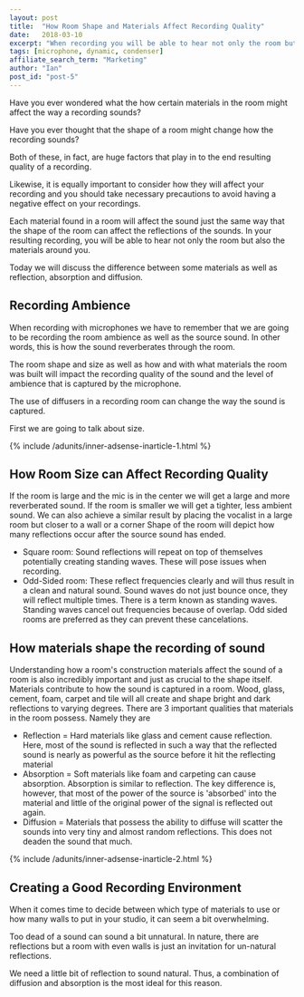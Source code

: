 ```yaml
---
layout: post
title:  "How Room Shape and Materials Affect Recording Quality"
date:   2018-03-10
excerpt: "When recording you will be able to hear not only the room but also the materials around you so it's good to know how they affect the recording."
tags: [microphone, dynamic, condenser]
affiliate_search_term: "Marketing"
author: "Ian"
post_id: "post-5"
---
```

Have you ever wondered what the how certain materials in the room might affect the way a recording sounds?

Have you ever thought that the shape of a room might change how the recording sounds?

Both of these, in fact, are huge factors that play in to the end resulting quality of a recording.

Likewise, it is equally important to consider how they will affect your recording and you should take necessary precautions to avoid having a negative effect on your recordings.

Each material found in a room will affect the sound just the same way that the shape of the room can affect the reflections of the sounds. In your resulting recording, you will be able to hear not only the room but also the materials around you.

Today we will discuss the difference between some materials as well as reflection, absorption and diffusion.

## Recording Ambience
When recording with microphones we have to remember that we are going to be recording the room ambience as well as the source sound. In other words, this is how the sound reverberates through the room.

The room shape and size as well as how and with what materials the room was built will impact the recording quality of the sound and the level of ambience that is captured by the microphone.

The use of diffusers in a recording room can change the way the sound is captured.

First we are going to talk about size.

{% include /adunits/inner-adsense-inarticle-1.html %}

## How Room Size can Affect Recording Quality
If the room is large and the mic is in the center we will get a large and more reverberated sound.
If the room is smaller we will get a tighter, less ambient sound. We can also achieve a similar result by placing the vocalist in a large room but closer to a wall or a corner
Shape of the room will depict how many reflections occur after the source sound has ended.
* Square room: Sound reflections will repeat on top of themselves potentially creating standing waves. These will pose issues when recording.
* Odd-Sided room: These reflect frequencies clearly and will thus result in a clean and natural sound.
Sound waves do not just bounce once, they will reflect multiple times.
There is a term known as standing waves. Standing waves cancel out frequencies because of overlap. Odd sided rooms are preferred as they can prevent these cancelations.


## How materials shape the recording of sound
Understanding how a room's construction materials affect the sound of a room is also incredibly important and just as crucial to the shape itself.
Materials contribute to how the sound is captured in a room.
Wood, glass, cement, foam, carpet and tile will all create and shape bright and dark reflections to varying degrees.
There are 3 important qualities that materials in the room possess. Namely they are
* Reflection = Hard materials like glass and cement cause reflection. Here, most of the sound is reflected in such a way that the reflected sound is nearly as powerful as the source before it hit the reflecting material
* Absorption = Soft materials like foam and carpeting can cause absorption. Absorption is similar to reflection. The key difference is, however, that most of the power of the source is 'absorbed' into the material and little of the original power of the signal is reflected out again.
* Diffusion = Materials that possess the ability to diffuse will scatter the sounds into very tiny and almost random reflections. This does not deaden the sound that much.

{% include /adunits/inner-adsense-inarticle-2.html %}

## Creating a Good Recording Environment
When it comes time to decide between which type of materials to use or how many walls to put in your studio, it can seem a bit overwhelming.

Too dead of a sound can sound a bit unnatural.
In nature, there are reflections but a room with even walls is just an invitation for un-natural reflections.

We need a little bit of reflection to sound natural.
Thus, a combination of diffusion and absorption is the most ideal for this reason.
